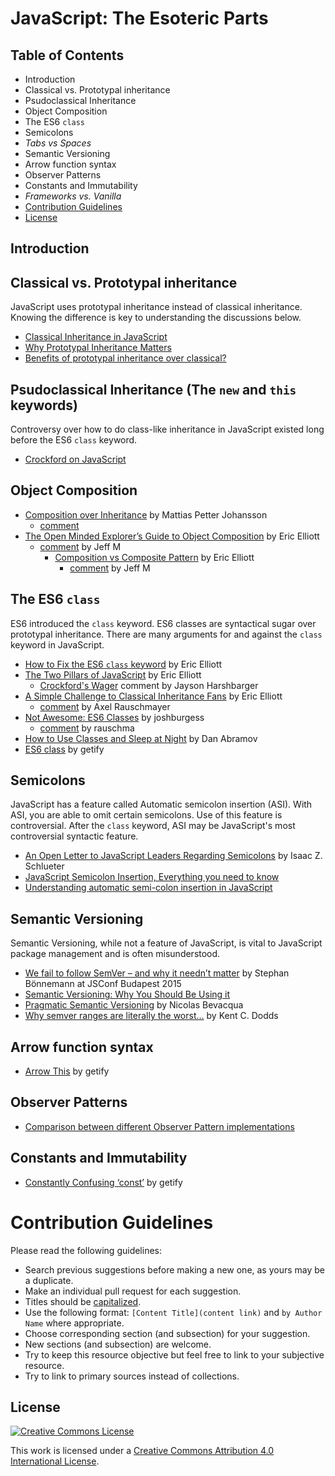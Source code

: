 # JavaScript: The Esoteric Parts

## Table of Contents

- Introduction
- Classical vs. Prototypal inheritance
- Psudoclassical Inheritance
- Object Composition
- The ES6 `class`
- Semicolons
- *Tabs vs Spaces*
- Semantic Versioning
- Arrow function syntax
- Observer Patterns
- Constants and Immutability
- *Frameworks vs. Vanilla*
- [Contribution Guidelines](#contribution-guidelines)
- [License](#license)

## Introduction

## Classical vs. Prototypal inheritance

JavaScript uses prototypal inheritance instead of classical inheritance.  Knowing the difference is key to understanding the discussions below.

- [Classical Inheritance in JavaScript](http://www.crockford.com/javascript/inheritance.html)
- [Why Prototypal Inheritance Matters](http://aaditmshah.github.io/why-prototypal-inheritance-matters/)
- [Benefits of prototypal inheritance over classical?](http://stackoverflow.com/questions/2800964/benefits-of-prototypal-inheritance-over-classical)

## Psudoclassical Inheritance (The `new` and `this` keywords)

Controversy over how to do class-like inheritance in JavaScript existed long before the ES6 `class` keyword.

- [Crockford on JavaScript](https://www.youtube.com/watch?v=ya4UHuXNygM&t=50m23s)

## Object Composition

- [Composition over Inheritance](https://medium.com/humans-create-software/composition-over-inheritance-cb6f88070205) by Mattias Petter Johansson
  - [comment](https://www.reddit.com/r/programming/comments/3m64ns/composition_over_inheritance/cvccr2u)
- [The Open Minded Explorer’s Guide to Object Composition](https://medium.com/javascript-scene/the-open-minded-explorer-s-guide-to-object-composition-88fe68961bed) by Eric Elliott
  - [comment](https://medium.com/@jeffm712/every-industry-has-its-own-jargon-words-that-have-special-and-technical-meaning-beyond-what-you-1cc05d519ff9) by Jeff M
    - [Composition vs Composite Pattern](https://medium.com/@_ericelliott/composition-vs-composite-pattern-842133706472) by Eric Elliott
      - [comment](https://medium.com/@jeffm712/nope-the-definition-i-m-referring-to-is-indeed-for-composition-707e4499e85a) by  Jeff M

## The ES6 `class`

ES6 introduced the `class` keyword.  ES6 classes are syntactical sugar over prototypal inheritance.  There are many arguments for and against the `class` keyword in JavaScript.

- [How to Fix the ES6 `class` keyword](https://medium.com/javascript-scene/how-to-fix-the-es6-class-keyword-2d42bb3f4caf) by Eric Elliott
- [The Two Pillars of JavaScript](https://medium.com/javascript-scene/the-two-pillars-of-javascript-ee6f3281e7f3) by Eric Elliott
  - [Crockford's Wager](https://medium.com/@hypercubed/ok-let-me-play-devils-advocate-for-a-second-and-introduce-crockford-s-wager-f8e051cc52a) comment by Jayson Harshbarger
- [A Simple Challenge to
Classical Inheritance Fans](https://medium.com/javascript-scene/a-simple-challenge-to-classical-inheritance-fans-e78c2cf5eead)  by Eric Elliott
  - [comment](https://medium.com/@rauschma/i-would-never-argue-that-es6-classes-are-clearly-a-better-choice-than-composition-modules-or-891e462da85b) by Axel Rauschmayer
- [Not Awesome: ES6 Classes](https://github.com/joshburgess/not-awesome-es6-classes) by joshburgess
  - [comment](https://www.reddit.com/r/javascript/comments/3nkycz/not_awesome_es6_classes_a_curated_list_of/) by rauschma
- [How to Use Classes and Sleep at Night](https://medium.com/@dan_abramov/how-to-use-classes-and-sleep-at-night-9af8de78ccb4) by Dan Abramov
- [ES6 class](https://github.com/getify/You-Dont-Know-JS/blob/master/this%20&%20object%20prototypes/apA.md) by getify

## Semicolons

JavaScript has a feature called Automatic semicolon insertion (ASI).  With ASI, you are able to omit certain semicolons.  Use of this feature is controversial.  After the `class` keyword, ASI may be JavaScript's most controversial syntactic feature.

- [An Open Letter to JavaScript Leaders Regarding Semicolons](http://blog.izs.me/post/2353458699/an-open-letter-to-javascript-leaders-regarding) by Isaac Z. Schlueter
- [JavaScript Semicolon Insertion, Everything you need to know](http://inimino.org/~inimino/blog/javascript_semicolons)
- [Understanding automatic semi-colon insertion in JavaScript](http://jamesallardice.com/understanding-automatic-semi-colon-insertion-in-javascript/)

## Semantic Versioning

Semantic Versioning, while not a feature of JavaScript, is vital to JavaScript package management and is often misunderstood.

- [We fail to follow SemVer – and why it needn’t matter](https://www.youtube.com/watch?v=tc2UgG5L7WM&index=6&list=PLFZ5NyC0xHDaaTy6tY9p0C0jd_rRRl5Zm) by Stephan Bönnemann at JSConf Budapest 2015
- [Semantic Versioning: Why You Should Be Using it](http://www.sitepoint.com/semantic-versioning-why-you-should-using/)
- [Pragmatic Semantic Versioning](http://ponyfoo.com/articles/semver) by Nicolas Bevacqua
- [Why semver ranges are literally the worst…](https://medium.com/@kentcdodds/why-semver-ranges-are-literally-the-worst-817cdcb09277) by Kent C. Dodds

## Arrow function syntax

- [Arrow This](http://blog.getify.com/arrow-this/) by getify

## Observer Patterns

- [Comparison between different Observer Pattern implementations](https://github.com/millermedeiros/js-signals/wiki/Comparison-between-different-Observer-Pattern-implementations)

## Constants and Immutability

- [Constantly Confusing ‘const’](http://blog.getify.com/constantly-confusing-const/) by getify

# Contribution Guidelines

Please read the following guidelines:

- Search previous suggestions before making a new one, as yours may be a duplicate.
- Make an individual pull request for each suggestion.
- Titles should be [capitalized](http://grammar.yourdictionary.com/capitalization/rules-for-capitalization-in-titles.html).
- Use the following format: `[Content Title](content link)` and `by Author Name` where appropriate.
- Choose corresponding section (and subsection) for your suggestion. 
- New sections (and subsection) are welcome.
- Try to keep this resource objective but feel free to link to your subjective resource.
- Try to link to primary sources instead of collections.

## License

[![Creative Commons License](http://i.creativecommons.org/l/by/4.0/88x31.png)](http://creativecommons.org/licenses/by/4.0/)

This work is licensed under a [Creative Commons Attribution 4.0 International License](http://creativecommons.org/licenses/by/4.0/).
